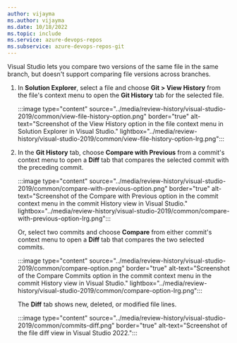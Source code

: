 ```yaml
---
author: vijayma
ms.author: vijayma
ms.date: 10/18/2022
ms.topic: include
ms.service: azure-devops-repos
ms.subservice: azure-devops-repos-git
---
```


Visual Studio lets you compare two versions of the same file in the same branch, but doesn't support comparing file versions across branches.

1. In **Solution Explorer**, select a file and choose **Git > View History** from the file's context menu to open the **Git History** tab for the selected file.

    :::image type="content" source="../media/review-history/visual-studio-2019/common/view-file-history-option.png" border="true" alt-text="Screenshot of the View History option in the file context menu in Solution Explorer in Visual Studio." lightbox="../media/review-history/visual-studio-2019/common/view-file-history-option-lrg.png":::

1. In the **Git History** tab, choose **Compare with Previous** from a commit's context menu to open a **Diff** tab that compares the selected commit with the preceding commit.

    :::image type="content" source="../media/review-history/visual-studio-2019/common/compare-with-previous-option.png" border="true" alt-text="Screenshot of the Compare with Previous option in the commit context menu in the commit History view in Visual Studio." lightbox="../media/review-history/visual-studio-2019/common/compare-with-previous-option-lrg.png":::

    Or, select two commits and choose **Compare** from either commit's context menu to open a **Diff** tab that compares the two selected commits.

    :::image type="content" source="../media/review-history/visual-studio-2019/common/compare-option.png" border="true" alt-text="Screenshot of the Compare Commits option in the commit context menu in the commit History view in Visual Studio." lightbox="../media/review-history/visual-studio-2019/common/compare-option-lrg.png":::

    The **Diff** tab shows new, deleted, or modified file lines.

    :::image type="content" source="../media/review-history/visual-studio-2019/common/commits-diff.png" border="true" alt-text="Screenshot of the file diff view in Visual Studio 2022.":::

